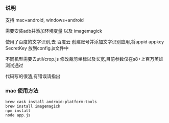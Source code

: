 ### 说明
支持 mac+android, windows+android

需要安装adb并添加环境变量 以及 imagemagick

使用了百度的文字识别,去 百度云 创建账号并添加文字识别应用,将appid appkey SecretKey 放到config.js文件中

不同机型需要去util/crop.js 修改裁剪坐标以及长宽,目前参数仅在s8+上百万英雄测试通过

代码写的很渣,有错误请指出

### mac 使用方法

```
brew cask install android-platform-tools
brew install imagemagick
npm install
node app.js
```




